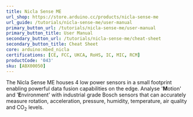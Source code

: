 ```yaml
---
title: Nicla Sense ME
url_shop: https://store.arduino.cc/products/nicla-sense-me
url_guide: /tutorials/nicla-sense-me/user-manual
primary_button_url: /tutorials/nicla-sense-me/user-manual
primary_button_title: User Manual
secondary_button_url: /tutorials/nicla-sense-me/cheat-sheet
secondary_button_title: Cheat Sheet
core: arduino:mbed_nicla
certifications: [CE, FCC, UKCA, RoHS, IC, MIC, RCM]
productCode: '043'
sku: [ABX00050]
---
```


The Nicla Sense ME houses 4 low power sensors in a small footprint enabling powerful data fusion capabilities on the edge. Analyse '**M**otion' and '**E**nvironment' with industrial grade Bosch sensors that can accurately measure rotation, acceleration, pressure, humidity, temperature, air quality and CO<sub>2</sub> levels.
